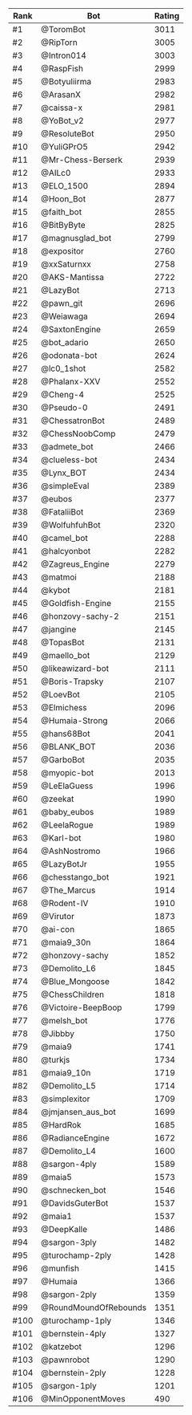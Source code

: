 Rank|Bot|Rating
---|---|---
#1|@ToromBot|3011
#2|@RipTorn|3005
#3|@Intron014|3003
#4|@RaspFish|2999
#5|@Botyuliirma|2983
#6|@ArasanX|2982
#7|@caissa-x|2981
#8|@YoBot_v2|2977
#9|@ResoluteBot|2950
#10|@YuliGPrO5|2942
#11|@Mr-Chess-Berserk|2939
#12|@AILc0|2933
#13|@ELO_1500|2894
#14|@Hoon_Bot|2877
#15|@faith_bot|2855
#16|@BitByByte|2825
#17|@magnusglad_bot|2799
#18|@expositor|2760
#19|@xxSaturnxx|2758
#20|@AKS-Mantissa|2722
#21|@LazyBot|2713
#22|@pawn_git|2696
#23|@Weiawaga|2694
#24|@SaxtonEngine|2659
#25|@bot_adario|2650
#26|@odonata-bot|2624
#27|@lc0_1shot|2582
#28|@Phalanx-XXV|2552
#29|@Cheng-4|2525
#30|@Pseudo-0|2491
#31|@ChessatronBot|2489
#32|@ChessNoobComp|2479
#33|@admete_bot|2466
#34|@clueless-bot|2434
#35|@Lynx_BOT|2434
#36|@simpleEval|2389
#37|@eubos|2377
#38|@FataliiBot|2369
#39|@WolfuhfuhBot|2320
#40|@camel_bot|2288
#41|@halcyonbot|2282
#42|@Zagreus_Engine|2279
#43|@matmoi|2188
#44|@kybot|2181
#45|@Goldfish-Engine|2155
#46|@honzovy-sachy-2|2151
#47|@jangine|2145
#48|@TopasBot|2131
#49|@maello_bot|2129
#50|@likeawizard-bot|2111
#51|@Boris-Trapsky|2107
#52|@LoevBot|2105
#53|@Elmichess|2096
#54|@Humaia-Strong|2066
#55|@hans68Bot|2041
#56|@BLANK_BOT|2036
#57|@GarboBot|2035
#58|@myopic-bot|2013
#59|@LeElaGuess|1996
#60|@zeekat|1990
#61|@baby_eubos|1989
#62|@LeelaRogue|1989
#63|@Karl-bot|1980
#64|@AshNostromo|1966
#65|@LazyBotJr|1955
#66|@chesstango_bot|1921
#67|@The_Marcus|1914
#68|@Rodent-IV|1910
#69|@Virutor|1873
#70|@ai-con|1865
#71|@maia9_30n|1864
#72|@honzovy-sachy|1852
#73|@Demolito_L6|1845
#74|@Blue_Mongoose|1842
#75|@ChessChildren|1818
#76|@Victoire-BeepBoop|1799
#77|@melsh_bot|1776
#78|@Jibbby|1750
#79|@maia9|1741
#80|@turkjs|1734
#81|@maia9_10n|1719
#82|@Demolito_L5|1714
#83|@simplexitor|1709
#84|@jmjansen_aus_bot|1699
#85|@HardRok|1685
#86|@RadianceEngine|1672
#87|@Demolito_L4|1600
#88|@sargon-4ply|1589
#89|@maia5|1573
#90|@schnecken_bot|1546
#91|@DavidsGuterBot|1537
#92|@maia1|1537
#93|@DeepKalle|1486
#94|@sargon-3ply|1482
#95|@turochamp-2ply|1428
#96|@munfish|1415
#97|@Humaia|1366
#98|@sargon-2ply|1359
#99|@RoundMoundOfRebounds|1351
#100|@turochamp-1ply|1346
#101|@bernstein-4ply|1327
#102|@katzebot|1296
#103|@pawnrobot|1290
#104|@bernstein-2ply|1228
#105|@sargon-1ply|1201
#106|@MinOpponentMoves|490
